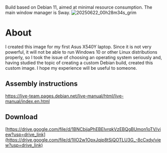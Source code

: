 Build based on Debian 11, aimed at minimal resource consumption.
The main window manager is Sway.
![20250622_00h28m34s_grim](https://github.com/user-attachments/assets/ba7e7f67-0c37-4303-9174-53222c7cf83d)

# About
I created this image for my first Asus X540Y laptop. 
Since it is not very powerful, it will not be able to run Windows 10 or other Linux distributions properly, so I took the issue of choosing an operating system seriously and, having studied the topic of creating a custom Debian build, created this custom image. 
I hope my experience will be useful to someone.
## Assembly instructions
https://live-team.pages.debian.net/live-manual/html/live-manual/index.en.html
## Download 
[https://drive.google.com/file/d/1BNCbjjaPhEBElvrqkVzEBQgBUmon1oTV/view?usp=drive_link](https://drive.google.com/file/d/1lIO2w1OpxJqjp8tSjQOTLU3G_-8cCxdy/view?usp=drive_link)


